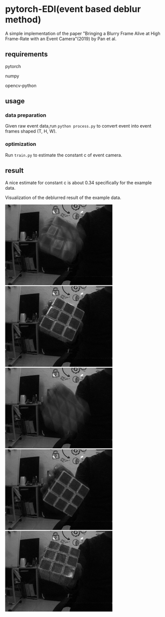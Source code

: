 # pytorch-EDI(event based deblur method)

A simple implementation of the paper "Bringing a Blurry Frame Alive at High Frame-Rate with an Event Camera"(2019) by Pan et al.

## requirements
 pytorch
 
 numpy 
 
 opencv-python 
 
## usage

### data preparation
Given raw event data,run  `python process.py` to convert event into event frames shaped (T, H, W).

### optimization

Run `train.py` to estimate the constant c of event camera.

## result
A nice estimate for constant c is about 0.34 specifically for the example data.

Visualization of the deblurred result of the example data.

![blurred](https://github.com/lbh666/pytorch-EDI/blob/main/blur1.png) ![result](https://github.com/lbh666/pytorch-EDI/blob/main/result.png)
![blurred](https://github.com/lbh666/pytorch-EDI/blob/main/blur2.png) ![result](https://github.com/lbh666/pytorch-EDI/blob/main/result2.png)
![](https://github.com/lbh666/pytorch-EDI/blob/main/cube.gif)
